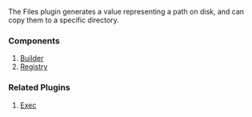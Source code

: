 The Files plugin generates a value representing a path on disk, and can copy
them to a specific directory.

### Components

1. [Builder](/waypoint/integrations/hashicorp/files/latest/components/builder/files-builder)
2. [Registry](/waypoint/integrations/hashicorp/files/latest/components/registry/files-registry)

### Related Plugins

1. [Exec](/waypoint/integrations/hashicorp/exec)
